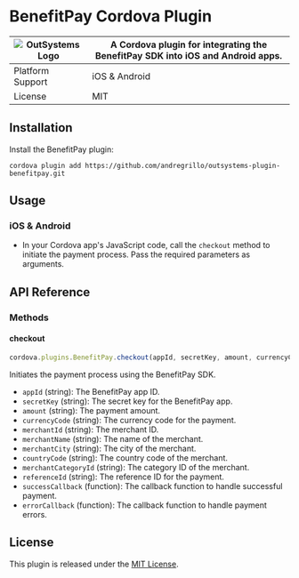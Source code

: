 # BenefitPay Cordova Plugin

| ![OutSystems Logo](https://media.trustradius.com/product-logos/yQ/pJ/SN525CFRJHL3-180x180.PNG) | A Cordova plugin for integrating the BenefitPay SDK into iOS and Android apps. |
|----------|----------|
| Platform Support | iOS & Android   | 
| License | MIT | 


## Installation

Install the BenefitPay plugin:
   ```shell
   cordova plugin add https://github.com/andregrillo/outsystems-plugin-benefitpay.git
   ```

## Usage

### iOS & Android

- In your Cordova app's JavaScript code, call the `checkout` method to initiate the payment process. Pass the required parameters as arguments.

## API Reference

### Methods

#### checkout

```javascript
cordova.plugins.BenefitPay.checkout(appId, secretKey, amount, currencyCode, merchantId, merchantName, merchantCity, countryCode, merchantCategoryId, referenceId, successCallback, errorCallback)
```

Initiates the payment process using the BenefitPay SDK.

- `appId` (string): The BenefitPay app ID.
- `secretKey` (string): The secret key for the BenefitPay app.
- `amount` (string): The payment amount.
- `currencyCode` (string): The currency code for the payment.
- `merchantId` (string): The merchant ID.
- `merchantName` (string): The name of the merchant.
- `merchantCity` (string): The city of the merchant.
- `countryCode` (string): The country code of the merchant.
- `merchantCategoryId` (string): The category ID of the merchant.
- `referenceId` (string): The reference ID for the payment.
- `successCallback` (function): The callback function to handle successful payment.
- `errorCallback` (function): The callback function to handle payment errors.

## License

This plugin is released under the [MIT License](LICENSE).
```
